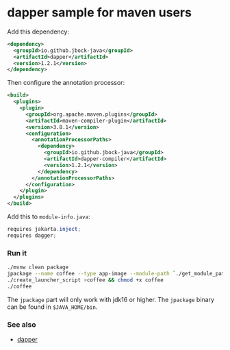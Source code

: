 # dapper sample for maven users

Add this dependency:

````xml
<dependency>
  <groupId>io.github.jbock-java</groupId>
  <artifactId>dapper</artifactId>
  <version>1.2.1</version>
</dependency>
````

Then configure the annotation processor:

````xml
<build>
  <plugins>
    <plugin>
      <groupId>org.apache.maven.plugins</groupId>
      <artifactId>maven-compiler-plugin</artifactId>
      <version>3.8.1</version>
      <configuration>
        <annotationProcessorPaths>
          <dependency>
            <groupId>io.github.jbock-java</groupId>
            <artifactId>dapper-compiler</artifactId>
            <version>1.2.1</version>
          </dependency>
        </annotationProcessorPaths>
      </configuration>
    </plugin>
  </plugins>
</build>
````

Add this to `module-info.java`:

````java
requires jakarta.inject;
requires dagger;
````

### Run it

````sh
./mvnw clean package
jpackage --name coffee --type app-image --module-path `./get_module_path` --module coffee/example.dagger.CoffeeApp --dest target/out
./create_launcher_script >coffee && chmod +x coffee
./coffee
````

The `jpackage` part will only work with jdk16 or higher.
The `jpackage` binary can be found in `$JAVA_HOME/bin`.

### See also

* [dapper](https://github.com/jbock-java/dapper)

